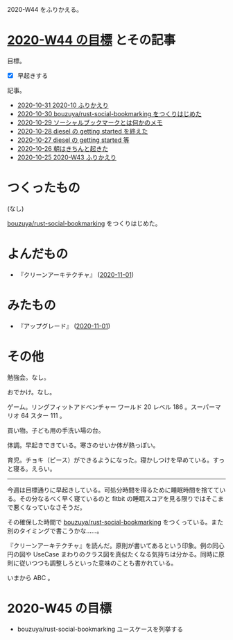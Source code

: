2020-W44 をふりかえる。

# [2020-W44 の目標][2020-10-25] とその記事

目標。

- [x] 早起きする

記事。

- [2020-10-31 2020-10 ふりかえり][2020-10-31]
- [2020-10-30 bouzuya/rust-social-bookmarking をつくりはじめた][2020-10-30]
- [2020-10-29 ソーシャルブックマークとは何かのメモ][2020-10-29]
- [2020-10-28 diesel の getting started を終えた][2020-10-28]
- [2020-10-27 diesel の getting started 等][2020-10-27]
- [2020-10-26 朝はきちんと起きた][2020-10-26]
- [2020-10-25 2020-W43 ふりかえり][2020-10-25]

# つくったもの

(なし)

[bouzuya/rust-social-bookmarking][] をつくりはじめた。

# よんだもの

- 『クリーンアーキテクチャ』 ([2020-11-01][])

# みたもの

- 『アップグレード』 ([2020-11-01][])

# その他

勉強会。なし。

おでかけ。なし。

ゲーム。リングフィットアドベンチャー ワールド 20 レベル 186 。スーパーマリオ 64 スター 111 。

買い物。子ども用の手洗い場の台。

体調。早起きできている。寒さのせいか体が熱っぽい。

育児。チョキ（ピース）ができるようになった。寝かしつけを早めている。すっと寝る。えらい。

---

今週は目標通りに早起きしている。可処分時間を得るために睡眠時間を捨てている。その分なるべく早く寝ているのと fitbit の睡眠スコアを見る限りではそこまで悪くなっていなさそうだ。

その確保した時間で [bouzuya/rust-social-bookmarking][] をつくっている。また別のタイミングで書こうかな……。

『クリーンアーキテクチャ』を読んだ。原則が書いてあるという印象。例の同心円の図や UseCase まわりのクラス図を真似たくなる気持ちは分かる。同時に原則に従いつつも調整しろといった意味のことも書かれている。

いまから ABC 。

# 2020-W45 の目標

- bouzuya/rust-social-bookmarking ユースケースを列挙する

[2020-10-25]: https://blog.bouzuya.net/2020/10/25/
[2020-10-26]: https://blog.bouzuya.net/2020/10/26/
[2020-10-27]: https://blog.bouzuya.net/2020/10/27/
[2020-10-28]: https://blog.bouzuya.net/2020/10/28/
[2020-10-29]: https://blog.bouzuya.net/2020/10/29/
[2020-10-30]: https://blog.bouzuya.net/2020/10/30/
[2020-10-31]: https://blog.bouzuya.net/2020/10/31/
[2020-11-01]: https://blog.bouzuya.net/2020/11/01/
[bouzuya/rust-social-bookmarking]: https://github.com/bouzuya/rust-social-bookmarking

